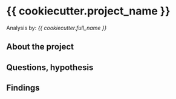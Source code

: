 # {{ cookiecutter.project_name }}

Analysis by: _{{ cookiecutter.full_name }}_


## About the project

## Questions, hypothesis

## Findings
